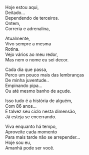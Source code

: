 Hoje estou aqui,  
Deitado...  
Dependendo de terceiros.  
Ontem,  
Correria e adrenalina,  

Atualmente,  
Vivo sempre a mesma  
Rotina.  
Vejo vários ao meu redor,  
Mas nem o nome eu sei decor.  

Cada dia que passa,  
Perco um pouco mais das lembranças  
De minha juventude..  
Empinando pipa...  
Ou até mesmo banho de açude.  

Isso tudo é a história de alguém,  
Com 86 anos...  
E talvez seu ciclo nesta dimensão,  
Já esteja se encerrando.  

Viva enquanto há tempo,  
Aproveite cada momento  
Para mais tarde não se arrepender...  
Hoje sou eu,  
Amanhã pode ser você.
